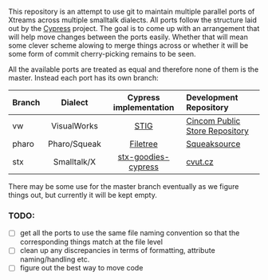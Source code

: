This repository is an attempt to use git to maintain multiple parallel ports of Xtreams across multiple smalltalk dialects. All ports follow the structure laid out by the [Cypress](https://github.com/CampSmalltalk/Cypress) project. The goal is to come up with an arrangement that will help move changes between the ports easily. Whether that will mean some clever scheme alowing to merge things across or whether it will be some form of commit cherry-picking remains to be seen.

All the available ports are treated as equal and therefore none of them is the master. Instead each port has its own branch:

| Branch | Dialect      | Cypress implementation    | Development Repository    
|--------|:------------:|:-------------------------:|:-----------------------------------
| vw     | VisualWorks  | [STIG][6]                 | [Cincom Public Store Repository][1]
| pharo  | Pharo/Squeak | [Filetree][5]             | [Squeaksource][2]
| stx    | Smalltalk/X  | [stx-goodies-cypress][4]  | [cvut.cz][3]

[1]: http://www.cinomsmalltalk.com/publicRepository
[2]: http://squeaksource.com/Xtreams.html
[3]: https://swing.fit.cvut.cz/hg/stx.goodies.xtreams
[4]: https://bitbucket.org/janvrany/stx-goodies-cypress
[5]: https://github.com/CampSmalltalk/filetree 
[6]: https://github.com/CampSmalltalk/STIG

There may be some use for the master branch eventually as we figure things out, but currently it will be kept empty.

### TODO:

  * [ ] get all the ports to use the same file naming convention so that the corresponding things match at the file level
  * [ ] clean up any discrepancies in terms of formatting, attribute naming/handling etc.
  * [ ] figure out the best way to move code
